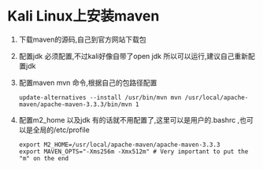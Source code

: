 # Kali Linux上安装maven

1. 下载maven的源码,自己到官方网站下载包

2. 配置jdk 必须配置,不过kali好像自带了open jdk 所以可以运行,建议自己重新配置jdk

3. 配置maven mvn 命令,根据自己的包路径配置

   ```
   update-alternatives --install /usr/bin/mvn mvn /usr/local/apache-maven/apache-maven-3.3.3/bin/mvn 1
   ```

4. 配置m2_home 以及jdk 有的话就不用配置了,这里可以是用户的.bashrc ,也可以是全局的/etc/profile

   ```
   export M2_HOME=/usr/local/apache-maven/apache-maven-3.3.3
   export MAVEN_OPTS="-Xms256m -Xmx512m" # Very important to put the "m" on the end
   ```

